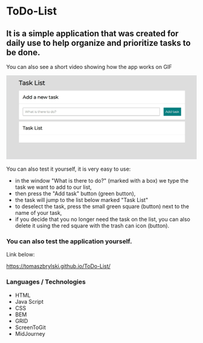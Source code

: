 # ToDo-List

## It is a simple application that was created for daily use to help organize and prioritize tasks to be done.

You can also see a short video showing how the app works on GIF

![Conventer](images/todolist.gif)

You can also test it yourself, it is very easy to use:
- in the window "What is there to do?" (marked with a box) we type the task we want to add to our list,
- then press the "Add task" button (green button),
- the task will jump to the list below marked "Task List"
- to deselect the task, press the small green square (button) next to the name of your task,
- if you decide that you no longer need the task on the list, you can also delete it using the red square with the trash can icon (button).

### You can also test the application yourself.


Link below:

https://tomaszbrylski.github.io/ToDo-List/


### Languages / Technologies
- HTML
- Java Script
- CSS
- BEM
- GRID
- ScreenToGit
- MidJourney 
